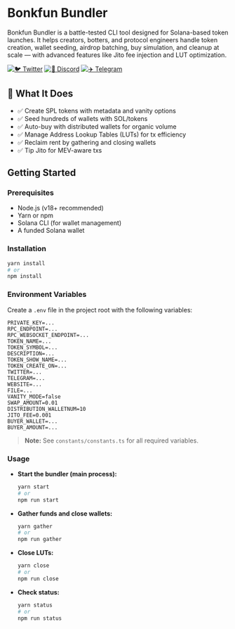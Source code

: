 # Bonkfun Bundler

Bonkfun Bundler is a battle-tested CLI tool designed for Solana-based token launches. It helps creators, botters, and protocol engineers handle token creation, wallet seeding, airdrop batching, buy simulation, and cleanup at scale — with advanced features like Jito fee injection and LUT optimization.

[![🐦 Twitter](https://img.shields.io/badge/Twitter-@toptrendev-1DA1F2?style=for-the-badge&logo=twitter&logoColor=white)](https://x.com/toptrendev)
[![💬 Discord](https://img.shields.io/badge/Discord-toptrendev-5865F2?style=for-the-badge&logo=discord&logoColor=white)](https://discord.com/users/648385188774019072)
[![✈️ Telegram](https://img.shields.io/badge/Telegram-@toptrendev_641-2CA5E0?style=for-the-badge&logo=telegram&logoColor=white)](https://t.me/toptrendev_641)

## 🧰 What It Does

- ✅ Create SPL tokens with metadata and vanity options
- ✅ Seed hundreds of wallets with SOL/tokens
- ✅ Auto-buy with distributed wallets for organic volume
- ✅ Manage Address Lookup Tables (LUTs) for tx efficiency
- ✅ Reclaim rent by gathering and closing wallets
- ✅ Tip Jito for MEV-aware txs

## Getting Started

### Prerequisites

- Node.js (v18+ recommended)
- Yarn or npm
- Solana CLI (for wallet management)
- A funded Solana wallet

### Installation

```bash
yarn install
# or
npm install
```

### Environment Variables

Create a `.env` file in the project root with the following variables:

```
PRIVATE_KEY=...
RPC_ENDPOINT=...
RPC_WEBSOCKET_ENDPOINT=...
TOKEN_NAME=...
TOKEN_SYMBOL=...
DESCRIPTION=...
TOKEN_SHOW_NAME=...
TOKEN_CREATE_ON=...
TWITTER=...
TELEGRAM=...
WEBSITE=...
FILE=...
VANITY_MODE=false
SWAP_AMOUNT=0.01
DISTRIBUTION_WALLETNUM=10
JITO_FEE=0.001
BUYER_WALLET=...
BUYER_AMOUNT=...
```

> **Note:** See `constants/constants.ts` for all required variables.

### Usage

- **Start the bundler (main process):**

  ```bash
  yarn start
  # or
  npm run start
  ```

- **Gather funds and close wallets:**

  ```bash
  yarn gather
  # or
  npm run gather
  ```

- **Close LUTs:**

  ```bash
  yarn close
  # or
  npm run close
  ```

- **Check status:**
  ```bash
  yarn status
  # or
  npm run status
  ```
